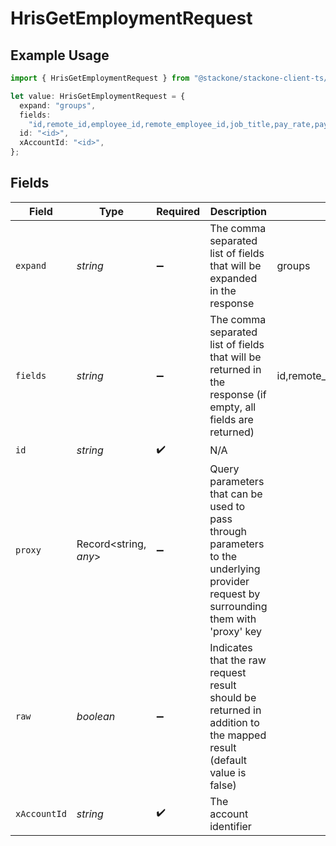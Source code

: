 # HrisGetEmploymentRequest

## Example Usage

```typescript
import { HrisGetEmploymentRequest } from "@stackone/stackone-client-ts/sdk/models/operations";

let value: HrisGetEmploymentRequest = {
  expand: "groups",
  fields:
    "id,remote_id,employee_id,remote_employee_id,job_title,pay_rate,pay_period,pay_frequency,pay_currency,fte,effective_date,employment_type,employment_contract_type,work_time,payroll_code,created_at,updated_at,start_date,end_date,active,department,team,cost_center,cost_centers,division,job,type,contract_type,manager",
  id: "<id>",
  xAccountId: "<id>",
};
```

## Fields

| Field                                                                                                                                                                                                                                                                                                                     | Type                                                                                                                                                                                                                                                                                                                      | Required                                                                                                                                                                                                                                                                                                                  | Description                                                                                                                                                                                                                                                                                                               | Example                                                                                                                                                                                                                                                                                                                   |
| ------------------------------------------------------------------------------------------------------------------------------------------------------------------------------------------------------------------------------------------------------------------------------------------------------------------------- | ------------------------------------------------------------------------------------------------------------------------------------------------------------------------------------------------------------------------------------------------------------------------------------------------------------------------- | ------------------------------------------------------------------------------------------------------------------------------------------------------------------------------------------------------------------------------------------------------------------------------------------------------------------------- | ------------------------------------------------------------------------------------------------------------------------------------------------------------------------------------------------------------------------------------------------------------------------------------------------------------------------- | ------------------------------------------------------------------------------------------------------------------------------------------------------------------------------------------------------------------------------------------------------------------------------------------------------------------------- |
| `expand`                                                                                                                                                                                                                                                                                                                  | *string*                                                                                                                                                                                                                                                                                                                  | :heavy_minus_sign:                                                                                                                                                                                                                                                                                                        | The comma separated list of fields that will be expanded in the response                                                                                                                                                                                                                                                  | groups                                                                                                                                                                                                                                                                                                                    |
| `fields`                                                                                                                                                                                                                                                                                                                  | *string*                                                                                                                                                                                                                                                                                                                  | :heavy_minus_sign:                                                                                                                                                                                                                                                                                                        | The comma separated list of fields that will be returned in the response (if empty, all fields are returned)                                                                                                                                                                                                              | id,remote_id,employee_id,remote_employee_id,job_title,pay_rate,pay_period,pay_frequency,pay_currency,fte,effective_date,employment_type,employment_contract_type,work_time,payroll_code,created_at,updated_at,start_date,end_date,active,department,team,cost_center,cost_centers,division,job,type,contract_type,manager |
| `id`                                                                                                                                                                                                                                                                                                                      | *string*                                                                                                                                                                                                                                                                                                                  | :heavy_check_mark:                                                                                                                                                                                                                                                                                                        | N/A                                                                                                                                                                                                                                                                                                                       |                                                                                                                                                                                                                                                                                                                           |
| `proxy`                                                                                                                                                                                                                                                                                                                   | Record<string, *any*>                                                                                                                                                                                                                                                                                                     | :heavy_minus_sign:                                                                                                                                                                                                                                                                                                        | Query parameters that can be used to pass through parameters to the underlying provider request by surrounding them with 'proxy' key                                                                                                                                                                                      |                                                                                                                                                                                                                                                                                                                           |
| `raw`                                                                                                                                                                                                                                                                                                                     | *boolean*                                                                                                                                                                                                                                                                                                                 | :heavy_minus_sign:                                                                                                                                                                                                                                                                                                        | Indicates that the raw request result should be returned in addition to the mapped result (default value is false)                                                                                                                                                                                                        |                                                                                                                                                                                                                                                                                                                           |
| `xAccountId`                                                                                                                                                                                                                                                                                                              | *string*                                                                                                                                                                                                                                                                                                                  | :heavy_check_mark:                                                                                                                                                                                                                                                                                                        | The account identifier                                                                                                                                                                                                                                                                                                    |                                                                                                                                                                                                                                                                                                                           |